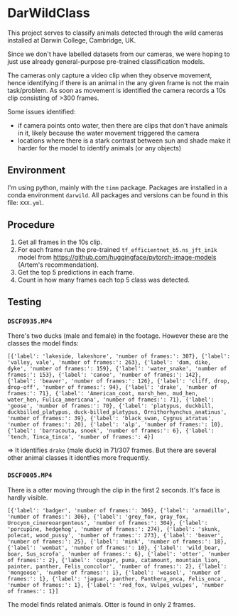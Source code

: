 # DarWildClass

This project serves to classify animals detected through the wild cameras installed at Darwin College, Cambridge, UK.

Since we don't have labelled datasets from our cameras, we were hoping to just use already general-purpose pre-trained classification models.

The cameras only capture a video clip when they observe movement, hence identifying if there is an animal in the any given frame is not the main task/problem. As soon as movement is identified the camera records a 10s clip consisting of >300 frames.

Some issues identified:

- if camera points onto water, then there are clips that don't have animals in it, likely because the water movement triggered the camera
- locations where there is a stark contrast between sun and shade make it harder for the model to identify animals (or any objects)

## Environment

I'm using python, mainly with the `timm` package. Packages are installed in a conda environment `darwild`. All packages and versions can be found in this file: `XXX.yml`.

## Procedure

1. Get all frames in the 10s clip.
2. For each frame run the pre-trained `tf_efficientnet_b5.ns_jft_in1k` model from https://github.com/huggingface/pytorch-image-models (Artem's recommendation).
3. Get the top 5 predictions in each frame.
4. Count in how many frames each top 5 class was detected.

## Testing

### `DSCF0935.MP4`

There's two ducks (male and female) in the footage. However these are the classes the model finds:

```{python}
[{'label': 'lakeside, lakeshore', 'number of frames:': 307}, {'label': 'valley, vale', 'number of frames:': 263}, {'label': 'dam, dike, dyke', 'number of frames:': 159}, {'label': 'water_snake', 'number of frames:': 153}, {'label': 'canoe', 'number of frames:': 142}, {'label': 'beaver', 'number of frames:': 126}, {'label': 'cliff, drop, drop-off', 'number of frames:': 94}, {'label': 'drake', 'number of frames:': 71}, {'label': 'American_coot, marsh_hen, mud_hen, water_hen, Fulica_americana', 'number of frames:': 71}, {'label': 'goose', 'number of frames:': 70}, {'label': 'platypus, duckbill, duckbilled_platypus, duck-billed_platypus, Ornithorhynchus_anatinus', 'number of frames:': 39}, {'label': 'black_swan, Cygnus_atratus', 'number of frames:': 20}, {'label': 'alp', 'number of frames:': 10}, {'label': 'barracouta, snoek', 'number of frames:': 6}, {'label': 'tench, Tinca_tinca', 'number of frames:': 4}]
```

=> It identifies `drake` (male duck) in 71/307 frames. But there are several other animal classes it identfies more frequently.

### `DSCF0005.MP4`

There is a otter moving through the clip in the first 2 seconds. It's face is hardly visible.

```{python}
[{'label': 'badger', 'number of frames:': 306}, {'label': 'armadillo', 'number of frames:': 306}, {'label': 'grey_fox, gray_fox, Urocyon_cinereoargenteus', 'number of frames:': 304}, {'label': 'porcupine, hedgehog', 'number of frames:': 274}, {'label': 'skunk, polecat, wood_pussy', 'number of frames:': 273}, {'label': 'beaver', 'number of frames:': 25}, {'label': 'mink', 'number of frames:': 18}, {'label': 'wombat', 'number of frames:': 10}, {'label': 'wild_boar, boar, Sus_scrofa', 'number of frames:': 6}, {'label': 'otter', 'number of frames:': 2}, {'label': 'cougar, puma, catamount, mountain_lion, painter, panther, Felis_concolor', 'number of frames:': 2}, {'label': 'mongoose', 'number of frames:': 1}, {'label': 'weasel', 'number of frames:': 1}, {'label': 'jaguar, panther, Panthera_onca, Felis_onca', 'number of frames:': 1}, {'label': 'red_fox, Vulpes_vulpes', 'number of frames:': 1}]
```

The model finds related animals. Otter is found in only 2 frames.